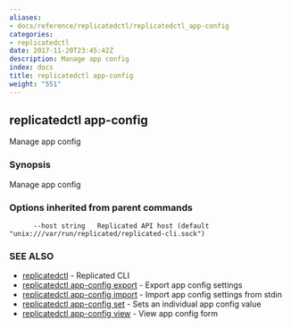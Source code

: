 ```yaml
---
aliases:
- docs/reference/replicatedctl/replicatedctl_app-config
categories:
- replicatedctl
date: 2017-11-20T23:45:42Z
description: Manage app config
index: docs
title: replicatedctl app-config
weight: "551"
---
```


## replicatedctl app-config

Manage app config

### Synopsis


Manage app config

### Options inherited from parent commands

```
      --host string   Replicated API host (default "unix:///var/run/replicated/replicated-cli.sock")
```

### SEE ALSO
* [replicatedctl](/api/replicatedctl/)	 - Replicated CLI
* [replicatedctl app-config export](/api/replicatedctl/replicatedctl_app-config_export/)	 - Export app config settings
* [replicatedctl app-config import](/api/replicatedctl/replicatedctl_app-config_import/)	 - Import app config settings from stdin
* [replicatedctl app-config set](/api/replicatedctl/replicatedctl_app-config_set/)	 - Sets an individual app config value
* [replicatedctl app-config view](/api/replicatedctl/replicatedctl_app-config_view/)	 - View app config form

